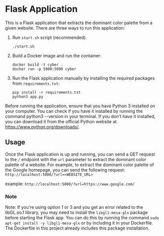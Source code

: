 # Flask Application

This is a Flask application that extracts the dominant color palette from a given website. There are three ways to run this application:



1. Run `start.sh` script (recommended).
    ```
    ./start.sh
    ```

2. Build a Docker image and run the container:
    ```
    docker build -t cyber .
    docker run -p 5000:5000 cyber
    ```

3. Run the Flask application manually by installing the required packages from `requirements.txt`:
    ```
    pip install -r requirements.txt
    python3 app.py
    ```

Before running the application, ensure that you have Python 3 installed on your computer. You can check if you have it installed by running the command python3 --version in your terminal. If you don't have it installed, you can download it from the official Python website at https://www.python.org/downloads/.

## Usage

Once the Flask application is up and running, you can send a GET request to the `/` endpoint with the `url` parameter to extract the dominant color palette of a website. For example, to extract the dominant color palette of the Google homepage, you can send the following request:
    ```
    http://localhost:5000/?url=<WEBSITE_URL>
    ```

example:
    ```
    http://localhost:5000/?url=https://www.google.com/
    ```

### Note

Note: If you're using option 1 or 3 and you get an error related to the libGL.so.1 library, you may need to install the `libgl1-mesa-glx` package before starting the Flask app. You can do this by running the command `sudo apt-get install -y libgl1-mesa-glx` or by including it in your Dockerfile. The Dockerfile in this project already includes this package installation.
